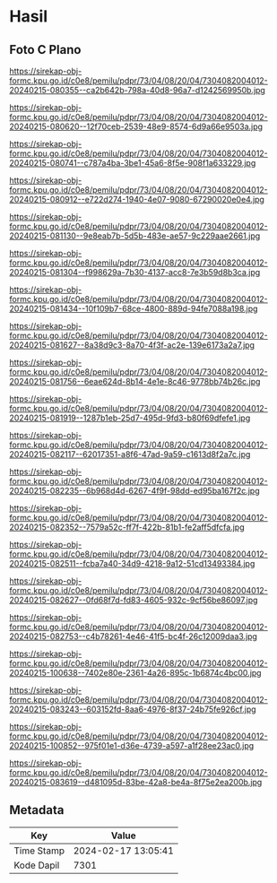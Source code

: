# Hasil

## Foto C Plano

https://sirekap-obj-formc.kpu.go.id/c0e8/pemilu/pdpr/73/04/08/20/04/7304082004012-20240215-080355--ca2b642b-798a-40d8-96a7-d1242569950b.jpg

https://sirekap-obj-formc.kpu.go.id/c0e8/pemilu/pdpr/73/04/08/20/04/7304082004012-20240215-080620--12f70ceb-2539-48e9-8574-6d9a66e9503a.jpg

https://sirekap-obj-formc.kpu.go.id/c0e8/pemilu/pdpr/73/04/08/20/04/7304082004012-20240215-080741--c787a4ba-3be1-45a6-8f5e-908f1a633229.jpg

https://sirekap-obj-formc.kpu.go.id/c0e8/pemilu/pdpr/73/04/08/20/04/7304082004012-20240215-080912--e722d274-1940-4e07-9080-67290020e0e4.jpg

https://sirekap-obj-formc.kpu.go.id/c0e8/pemilu/pdpr/73/04/08/20/04/7304082004012-20240215-081130--9e8eab7b-5d5b-483e-ae57-9c229aae2661.jpg

https://sirekap-obj-formc.kpu.go.id/c0e8/pemilu/pdpr/73/04/08/20/04/7304082004012-20240215-081304--f998629a-7b30-4137-acc8-7e3b59d8b3ca.jpg

https://sirekap-obj-formc.kpu.go.id/c0e8/pemilu/pdpr/73/04/08/20/04/7304082004012-20240215-081434--10f109b7-68ce-4800-889d-94fe7088a198.jpg

https://sirekap-obj-formc.kpu.go.id/c0e8/pemilu/pdpr/73/04/08/20/04/7304082004012-20240215-081627--8a38d9c3-8a70-4f3f-ac2e-139e6173a2a7.jpg

https://sirekap-obj-formc.kpu.go.id/c0e8/pemilu/pdpr/73/04/08/20/04/7304082004012-20240215-081756--6eae624d-8b14-4e1e-8c46-9778bb74b26c.jpg

https://sirekap-obj-formc.kpu.go.id/c0e8/pemilu/pdpr/73/04/08/20/04/7304082004012-20240215-081919--1287b1eb-25d7-495d-9fd3-b80f69dfefe1.jpg

https://sirekap-obj-formc.kpu.go.id/c0e8/pemilu/pdpr/73/04/08/20/04/7304082004012-20240215-082117--62017351-a8f6-47ad-9a59-c1613d8f2a7c.jpg

https://sirekap-obj-formc.kpu.go.id/c0e8/pemilu/pdpr/73/04/08/20/04/7304082004012-20240215-082235--6b968d4d-6267-4f9f-98dd-ed95ba167f2c.jpg

https://sirekap-obj-formc.kpu.go.id/c0e8/pemilu/pdpr/73/04/08/20/04/7304082004012-20240215-082352--7579a52c-ff7f-422b-81b1-fe2aff5dfcfa.jpg

https://sirekap-obj-formc.kpu.go.id/c0e8/pemilu/pdpr/73/04/08/20/04/7304082004012-20240215-082511--fcba7a40-34d9-4218-9a12-51cd13493384.jpg

https://sirekap-obj-formc.kpu.go.id/c0e8/pemilu/pdpr/73/04/08/20/04/7304082004012-20240215-082627--0fd68f7d-fd83-4605-932c-9cf56be86097.jpg

https://sirekap-obj-formc.kpu.go.id/c0e8/pemilu/pdpr/73/04/08/20/04/7304082004012-20240215-082753--c4b78261-4e46-41f5-bc4f-26c12009daa3.jpg

https://sirekap-obj-formc.kpu.go.id/c0e8/pemilu/pdpr/73/04/08/20/04/7304082004012-20240215-100638--7402e80e-2361-4a26-895c-1b6874c4bc00.jpg

https://sirekap-obj-formc.kpu.go.id/c0e8/pemilu/pdpr/73/04/08/20/04/7304082004012-20240215-083243--603152fd-8aa6-4976-8f37-24b75fe926cf.jpg

https://sirekap-obj-formc.kpu.go.id/c0e8/pemilu/pdpr/73/04/08/20/04/7304082004012-20240215-100852--975f01e1-d36e-4739-a597-a1f28ee23ac0.jpg

https://sirekap-obj-formc.kpu.go.id/c0e8/pemilu/pdpr/73/04/08/20/04/7304082004012-20240215-083619--d481095d-83be-42a8-be4a-8f75e2ea200b.jpg


## Metadata

| Key        | Value               |
| ---------- | ------------------- |
| Time Stamp | 2024-02-17 13:05:41 |
| Kode Dapil | 7301                |



